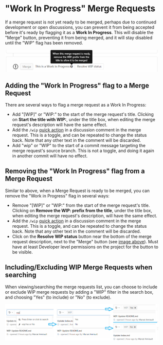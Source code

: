 # "Work In Progress" Merge Requests

If a merge request is not yet ready to be merged, perhaps due to continued development
or open discussions, you can prevent it from being accepted before it's ready by flagging
it as a **Work In Progress**. This will disable the "Merge" button, preventing it from
being merged, and it will stay disabled until the "WIP" flag has been removed.

![Blocked Accept Button](img/wip_blocked_accept_button.png)

## Adding the "Work In Progress" flag to a Merge Request

There are several ways to flag a merge request as a Work In Progress:

- Add "[WIP]" or "WIP:" to the start of the merge request's title. Clicking on
  **Start the title with WIP:**, under the title box, when editing the merge request's
  description will have the same effect.
- Add the `/wip` [quick action](../quick_actions.md#quick-actions-for-issues-and-merge-requests)
  in a discussion comment in the merge request. This is a toggle, and can be repeated
  to change the status back. Note that any other text in the comment will be discarded.
- Add "wip" or "WIP" to the start of a commit message targeting the merge request's
  source branch. This is not a toggle, and doing it again in another commit will have
  no effect.

## Removing the "Work In Progress" flag from a Merge Request

Similar to above, when a Merge Request is ready to be merged, you can remove the
"Work in Progress" flag in several ways:

- Remove "[WIP]" or "WIP:" from the start of the merge request's title. Clicking on
  **Remove the WIP: prefix from the title**, under the title box, when editing the merge
  request's description, will have the same effect.
- Add the `/wip` [quick action](../quick_actions.md#quick-actions-for-issues-and-merge-requests)
  in a discussion comment in the merge request. This is a toggle, and can be repeated
  to change the status back. Note that any other text in the comment will be discarded.
- Click on the **Resolve WIP status** button near the bottom of the merge request description,
  next to the "Merge" button (see [image above](#work-in-progress-merge-requests)).
  Must have at least Developer level permissions on the project for the button to
  be visible.

## Including/Excluding WIP Merge Requests when searching

When viewing/searching the merge requests list, you can choose to include or exclude
WIP merge requests by adding a "WIP" filter in the search box, and choosing "Yes"
(to include) or "No" (to exclude).

![Filter WIP MRs](img/filter_wip_merge_requests.png)
